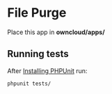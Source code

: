 # File Purge
Place this app in **owncloud/apps/**


## Running tests
After [Installing PHPUnit](http://phpunit.de/getting-started.html) run:

    phpunit tests/
